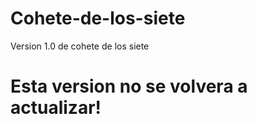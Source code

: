 # Cohete-de-los-siete
Version 1.0 de cohete de los siete

# Esta version no se volvera a actualizar!
